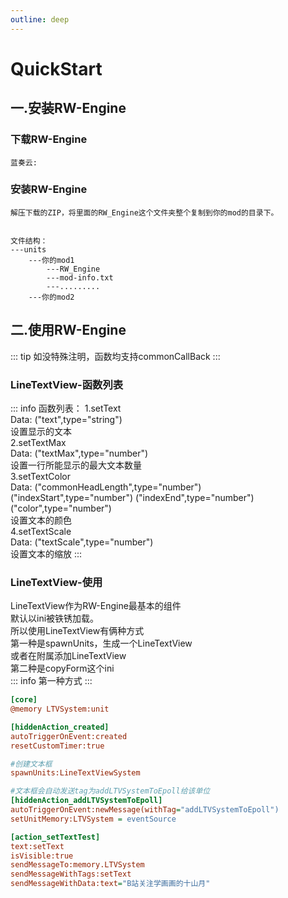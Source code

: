 ```yaml
---
outline: deep
---
```


# **QuickStart**

## 一.安装RW-Engine

### 下载RW-Engine
    蓝奏云:

### 安装RW-Engine

    解压下载的ZIP，将里面的RW_Engine这个文件夹整个复制到你的mod的目录下。


    文件结构：
    ---units
        ---你的mod1
            ---RW_Engine
            ---mod-info.txt
            ---.........
        ---你的mod2

## 二.使用RW-Engine

::: tip
如没特殊注明，函数均支持commonCallBack
:::

### LineTextView-函数列表
::: info
函数列表：
1.setText \
Data:   ("text",type="string") \
设置显示的文本 \
2.setTextMax \
Data:   ("textMax",type="number") \
设置一行所能显示的最大文本数量 \
3.setTextColor \
Data:   ("commonHeadLength",type="number")  ("indexStart",type="number")    ("indexEnd",type="number")  ("color",type="number") \
设置文本的颜色 \
4.setTextScale \
Data:   ("textScale",type="number") \
设置文本的缩放
:::


### LineTextView-使用
LineTextView作为RW-Engine最基本的组件
<br>
默认以ini被铁锈加载。
<br>
所以使用LineTextView有俩种方式
<br>
第一种是spawnUnits，生成一个LineTextView
<br>
或者在附属添加LineTextView
<br>
第二种是copyForm这个ini
<br>
::: info
第一种方式
:::
<br>

```ini
[core]
@memory LTVSystem:unit

[hiddenAction_created]
autoTriggerOnEvent:created
resetCustomTimer:true

#创建文本框
spawnUnits:LineTextViewSystem

#文本框会自动发送tag为addLTVSystemToEpoll给该单位
[hiddenAction_addLTVSystemToEpoll]
autoTriggerOnEvent:newMessage(withTag="addLTVSystemToEpoll")
setUnitMemory:LTVSystem = eventSource

[action_setTextTest]
text:setText
isVisible:true
sendMessageTo:memory.LTVSystem
sendMessageWithTags:setText
sendMessageWithData:text="B站关注学画画的十山月"
```
